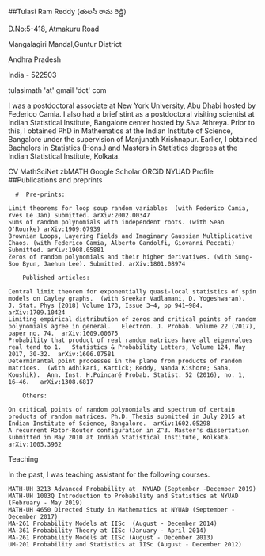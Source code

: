 ##Tulasi Ram Reddy (తులసీ రామ రెడ్డి)


D.No:5-418, Atmakuru Road

Mangalagiri Mandal,Guntur District

Andhra Pradesh

India - 522503



tulasimath 'at' gmail 'dot' com



I was a postdoctoral associate at New York University, Abu Dhabi hosted by Federico Camia. I also had a brief stint as a postdoctoral visiting scientist at Indian Statistical Institute, Bangalore center hosted by Siva Athreya. Prior to this, I obtained PhD in Mathematics at the Indian Institute of Science, Bangalore under the supervision of Manjunath Krishnapur. Earlier, I obtained Bachelors in Statistics (Hons.) and Masters in Statistics degrees at the Indian Statistical Institute, Kolkata.



CV     MathSciNet    zbMATH    Google Scholar    ORCiD    NYUAD Profile   
##Publications and preprints


      #  Pre-prints:

    Limit theorems for loop soup random variables  (with Federico Camia, Yves Le Jan) Submitted. arXiv:2002.00347 
    Sums of random polynomials with independent roots. (with Sean O'Rourke) arXiv:1909:07939
    Brownian Loops, Layering Fields and Imaginary Gaussian Multiplicative Chaos. (with Federico Camia, Alberto Gandolfi, Giovanni Peccati) Submitted. arXiv:1908.05881
    Zeros of random polynomials and their higher derivatives. (with Sung-Soo Byun, Jaehun Lee). Submitted. arXiv:1801.08974 

        Published articles:

    Central limit theorem for exponentially quasi-local statistics of spin models on Cayley graphs.  (with Sreekar Vadlamani, D. Yogeshwaran).  J. Stat. Phys (2018) Volume 173, Issue 3–4, pp 941–984.  arXiv:1709.10424
    Limiting empirical distribution of zeros and critical points of random polynomials agree in general.   Electron. J. Probab. Volume 22 (2017), paper no. 74.  arXiv:1609.00675
    Probability that product of real random matrices have all eigenvalues real tend to 1.   Statistics & Probability Letters, Volume 124, May 2017, 30-32.  arXiv:1606.07581
    Determinantal point processes in the plane from products of random matrices.  (with Adhikari, Kartick; Reddy, Nanda Kishore; Saha, Koushik).  Ann. Inst. H.Poincaré Probab. Statist. 52 (2016), no. 1, 16–46.   arXiv:1308.6817

        Others:

    On critical points of random polynomials and spectrum of certain products of random matrices. Ph.D. Thesis submitted in July 2015 at Indian Institute of Science, Bangalore.  arXiv:1602.05298
    A recurrent Rotor-Router configuration in Z^3. Master's dissertation submitted in May 2010 at Indian Statistical Institute, Kolkata.  arXiv:1005.3962



Teaching

In the past, I was teaching assistant for the following courses.

    MATH-UH 3213 Advanced Probability at  NYUAD (September -December 2019)
    MATH-UH 1003Q Introduction to Probability and Statistics at NYUAD (February - May 2019)
    MATH-UH 4650 Directed Study in Mathematics at NYUAD (September -December 2017)
    MA-261 Probability Models at IISc  (August - December 2014)
    MA-361 Probability Theory at IISc (January - April 2014)
    MA-261 Probability Models at IISc (August - December 2013)
    UM-201 Probability and Statistics at IISc (August - December 2012)


